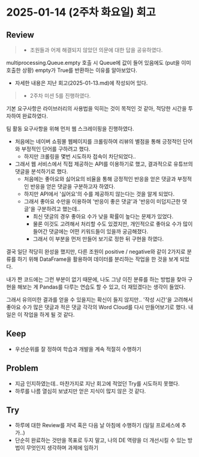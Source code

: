 # 2025-01-14 (2주차 화요일) 회고

## Review

> * 조원들과 어제 해결되지 않았던 의문에 대한 답을 공유하였다.

multiprocessing.Queue.empty 호출 시 Queue에 값이 들어 있음에도 (put을 이미 호출한 상황) empty가 True를 반환하는 이유를 알아보았다.
* 자세한 내용은 지난 회고(2025-01-13.md)에 작성되어 있다.

> * 2주차 미션 5를 진행하였다.

기본 요구사항은 라이브러리의 사용법을 익히는 것이 목적인 것 같아, 적당한 시간을 투자하여 완료하였다.

팀 활동 요구사항을 위해 먼저 웹 스크레이핑을 진행하였다.

* 처음에는 네이버 쇼핑몰 웹페이지를 크롤링하여 리뷰의 별점을 통해 긍정적인 단어와 부정적인 단어를 구하려고 했다.
  * 하지만 크롤링을 몇번 시도하자 접속이 차단되었다..
* 그래서 웹 서비스에서 직접 제공하는 API를 이용하기로 했고, 결과적으로 유튜브의 댓글을 분석하기로 했다.
  * 처음에는 좋아요와 싫어요의 비율을 통해 긍정적인 반응을 얻은 댓글과 부정적인 반응을 얻은 댓글을 구분하고자 하였다.
  * 하지만 API에서 '싫어요'의 수를 제공하지 않는다는 것을 알게 되었다.
  * 그래서 좋아요 수만을 이용하여 '반응이 좋은 댓글'과 '반응이 미덥지근한 댓글'을 구분하려고 했는데..
    * 최신 댓글의 경우 좋아요 수가 낮을 확률이 높다는 문제가 있었다.
    * 물론 이것도 고려해서 처리할 수도 있겠지만, 개인적으로 좋아요 수가 많이 들어간 댓글에는 어떤 키워드들이 있을까 궁금해졌다.
    * 그래서 이 부분을 먼저 만들어 보기로 정한 뒤 구현을 하였다.

결국 일단 적당히 완성을 했지만, 다른 조원이 positive / negative와 같이 2가지로 분류를 하기 위해
DataFrame을 활용하여 데이터를 분리하는 작업을 한 것을 보게 되었다.

내가 짠 코드에는 그런 부분이 없기 때문에, 나도 그냥 이진 분류를 하는 방법을 찾아 구현을 해보는 게
Pandas를 다루는 연습도 할 수 있고, 더 재밌겠다는 생각이 들었다.

그래서 유의미한 결과를 얻을 수 있을지는 확신이 들지 않지만.. '작성 시간'을 고려해서 좋아요 수가 많은 댓글과 적은 댓글
각각의 Word Cloud를 다시 만들어보기로 했다. 내일은 이 작업을 하게 될 것 같다.

## Keep

* 우선순위를 잘 정하여 학습과 개발을 계속 적절히 수행하기

## Problem

* 지금 인지하였는데.. 마찬가지로 지난 회고에 적었던 Try를 시도하지 못했다.
* 하루를 나름 열심히 보냈지만 얻은 지식이 많지 않은 것 같다.

## Try

* 하루에 대한 Review를 저녁 혹은 다음 날 아침에 수행하기 (일일 프로세스에 추가..)
* 단순히 완료하는 것만을 목표로 두지 말고, 나의 DE 역량을 더 개선시킬 수 있는 방법이 무엇인지 생각하며 과제에 임하기